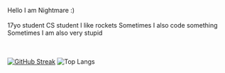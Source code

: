 Hello I am Nightmare :)
<br></br>
17yo student CS student
I like rockets
Sometimes I also code something
Sometimes I am also very stupid

<br></br>
[![GitHub Streak](https://streak-stats.demolab.com/?user=NightmarePog)](https://git.io/streak-stats)
![Top Langs](https://github-readme-stats.vercel.app/api/top-langs/?username=NightmarePog&layout=compact)

<!---
nothing to see here
--->

